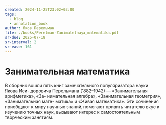 ```yaml
---
created: 2024-11-25T23:02+03:00
tags:
  - blog
  - annotation_book
author: Яков Перельман
file: ./books/Perelman-Zanimatelnaya_matematika.pdf
sr-due: 2025-07-18
sr-interval: 2
sr-ease: 161
---
```


# Занимательная математика

В сборник вошли пять книг замечательного популяризатора науки Якова Иси-
доровича Перельмана (1882–1942) — «Занимательная арифметика», «За- нимательная
алгебра», «Занимательная геометрия», «Занимательная мате- матика» и «Живая
математика». Эти сочинения приобщают к миру научных знаний, помогают привить
читателю вкус к изучению точных наук, вызывают интерес к самостоятельным
творческим занятиям.
